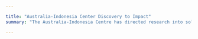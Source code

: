 ```yaml
---

title: "Australia-Indonesia Center Discovery to Impact"
summary: "The Australia-Indonesia Centre has directed research into solutions to pressing local problems, and an investment in conscious relationship building."

---
```


